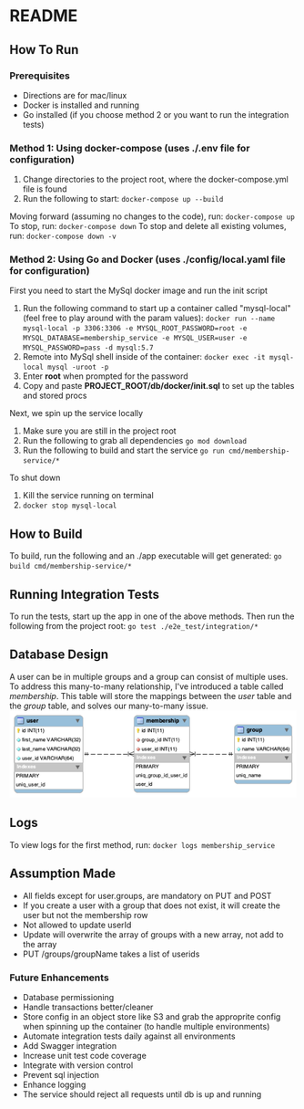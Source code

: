 # README

## How To Run 

### Prerequisites

* Directions are for mac/linux
* Docker is installed and running
* Go installed (if you choose method 2 or you want to run the integration tests)

### Method 1: Using docker-compose (uses ./.env file for configuration)

1. Change directories to the project root, where the docker-compose.yml file is found
2. Run the following to start:
`docker-compose up --build`

Moving forward (assuming no changes to the code), run:
`docker-compose up`
To stop, run:
`docker-compose down`
To stop and delete all existing volumes, run:
`docker-compose down -v`

### Method 2: Using Go and Docker (uses ./config/local.yaml file for configuration)

First you need to start the MySql docker image and run the init script
1. Run the following command to start up a container called "mysql-local" (feel free to play around with the param values):
`docker run --name mysql-local -p 3306:3306 -e MYSQL_ROOT_PASSWORD=root -e MYSQL_DATABASE=membership_service -e MYSQL_USER=user -e MYSQL_PASSWORD=pass -d mysql:5.7`
2. Remote into MySql shell inside of the container:
`docker exec -it mysql-local mysql -uroot -p`
3. Enter **root** when prompted for the password
4. Copy and paste **PROJECT_ROOT/db/docker/init.sql** to set up the tables and stored procs

Next, we spin up the service locally
1. Make sure you are still in the project root
2. Run the following to grab all dependencies
`go mod download`
3.  Run the following to build and start the service
`go run cmd/membership-service/*`

To shut down
1. Kill the service running on terminal
2. `docker stop mysql-local`

## How to Build

To build, run the following and an ./app executable will get generated:
`go build cmd/membership-service/*`

## Running Integration Tests

To run the tests, start up the app in one of the above methods. Then run the following from the project root:
`go test ./e2e_test/integration/*`

## Database Design

A user can be in multiple groups and a group can consist of multiple uses. To address this many-to-many relationship, I've introduced a table called *membership*. This table will store the mappings between the *user* table and the *group* table, and solves our many-to-many issue.
![database_schema](./img/database_schema.png)

## Logs

To view logs for the first method, run:
`docker logs membership_service`

## Assumption Made

* All fields except for user.groups, are mandatory on PUT and POST
* If you create a user with a group that does not exist, it will create the user but not the membership row
* Not allowed to update userId
* Update will overwrite the array of groups with a new array, not add to the array
* PUT /groups/groupName takes a list of userids

### Future Enhancements

* Database permissioning
* Handle transactions better/cleaner
* Store config in an object store like S3 and grab the approprite config when spinning up the container (to handle multiple environments)
* Automate integration tests daily against all environments
* Add Swagger integration
* Increase unit test code coverage
* Integrate with version control
* Prevent sql injection
* Enhance logging
* The service should reject all requests until db is up and running
